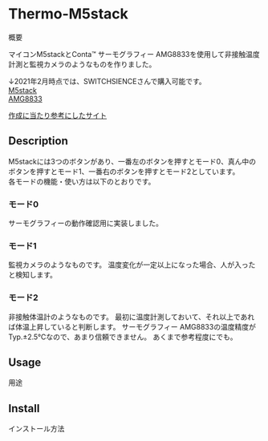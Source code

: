 # Thermo-M5stack
概要

マイコンM5stackとConta™ サーモグラフィー AMG8833を使用して非接触温度計測と監視カメラのようなものを作りました。

↓2021年2月時点では、SWITCHSIENCEさんで購入可能です。  
[M5stack](https://www.switch-science.com/catalog/3647/)  
[AMG8833](https://www.switch-science.com/catalog/3395/)

[作成に当たり参考にしたサイト](https://ambidata.io/samples/m5stack/thermalcamera/)


## Description
M5stackには3つのボタンがあり、一番左のボタンを押すとモード0、真ん中のボタンを押すとモード1、一番右のボタンを押すとモード2としています。  
各モードの機能・使い方は以下のとおりです。

### モード0
サーモグラフィーの動作確認用に実装しました。

### モード1
監視カメラのようなものです。
温度変化が一定以上になった場合、人が入ったと検知します。

### モード2
非接触体温計のようなものです。
最初に温度計測しておいて、それ以上であれば体温上昇していると判断します。
サーモグラフィー AMG8833の温度精度がTyp.±2.5℃なので、あまり信頼できません。
あくまで参考程度にでも。


## Usage
用途



## Install
インストール方法
